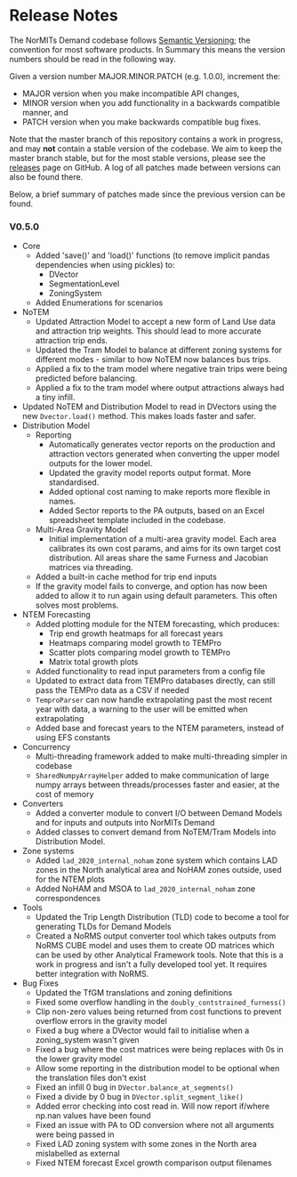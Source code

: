 # Release Notes

The NorMITs Demand codebase follows [Semantic Versioning](https://semver.org/); the convention
for most software products. In Summary this means the version numbers should be read in the
following way.

Given a version number MAJOR.MINOR.PATCH (e.g. 1.0.0), increment the:

- MAJOR version when you make incompatible API changes,
- MINOR version when you add functionality in a backwards compatible manner, and
- PATCH version when you make backwards compatible bug fixes.

Note that the master branch of this repository contains a work in progress, and  may **not**
contain a stable version of the codebase. We aim to keep the master branch stable, but for the
most stable versions, please see the
[releases](https://github.com/Transport-for-the-North/NorMITs-Demand/releases)
page on GitHub. A log of all patches made between versions can also be found
there.

Below, a brief summary of patches made since the previous version can be found.

### V0.5.0
- Core
  - Added 'save()' and 'load()' functions (to remove implicit pandas
    dependencies when using pickles) to:
    - DVector
    - SegmentationLevel
    - ZoningSystem
  - Added Enumerations for scenarios
- NoTEM
  - Updated Attraction Model to accept a new form of Land Use data and attraction
    trip weights. This should lead to more accurate attraction trip ends.
  - Updated the Tram Model to balance at different zoning systems for different
    modes - similar to how NoTEM now balances bus trips.
  - Applied a fix to the tram model where negative train trips were being
    predicted before balancing.
  - Applied a fix to the tram model where output attractions always had a 
    tiny infill.
- Updated NoTEM and Distribution Model to read in DVectors using the new
  `Dvector.load()` method. This makes loads faster and safer.
- Distribution Model
  - Reporting
    - Automatically generates vector reports on the production and attraction
      vectors generated when converting the upper model outputs for the
      lower model.
    - Updated the gravity model reports output format. More standardised.
    - Added optional cost naming to make reports more flexible in names.
    - Added Sector reports to the PA outputs, based on an Excel spreadsheet
      template included in the codebase.
  - Multi-Area Gravity Model
    - Initial implementation of a multi-area gravity model. Each area calibrates
      its own cost params, and aims for its own target cost distribution. All
      areas share the same Furness and Jacobian matrices via threading.
  - Added a built-in cache method for trip end inputs
  - If the gravity model fails to converge, and option has now been added
    to allow it to run again using default parameters. This often solves
    most problems.
- NTEM Forecasting
  - Added plotting module for the NTEM forecasting, which produces:
    - Trip end growth heatmaps for all forecast years
    - Heatmaps comparing model growth to TEMPro
    - Scatter plots comparing model growth to TEMPro
    - Matrix total growth plots
  - Added functionality to read input parameters from a config file
  - Updated to extract data from TEMPro databases directly, can still pass the
    TEMPro data as a CSV if needed
  - `TemproParser` can now handle extrapolating past the most recent year with data,
    a warning to the user will be emitted when extrapolating
  - Added base and forecast years to the NTEM parameters, instead of using EFS constants
- Concurrency
  - Multi-threading framework added to make multi-threading simpler in codebase
  - `SharedNumpyArrayHelper` added to make communication of large numpy 
    arrays between threads/processes faster and easier, at the cost of memory
- Converters
  - Added a converter module to convert I/O between Demand Models and for
    inputs and outputs into NorMITs Demand
  - Added classes to convert demand from NoTEM/Tram Models into Distribution 
    Model.
- Zone systems
  - Added `lad_2020_internal_noham` zone system which contains LAD zones in the North analytical
    area and NoHAM zones outside, used for the NTEM plots
  - Added NoHAM and MSOA to `lad_2020_internal_noham` zone correspondences
- Tools
  - Updated the Trip Length Distribution (TLD) code to become a tool for 
    generating TLDs for Demand Models
  - Created a NoRMS output converter tool which takes outputs from NoRMS
    CUBE model and uses them to create OD matrices which can be used by
    other Analytical Framework tools. Note that this is a work in progress
    and isn't a fully developed tool yet. It requires better integration with
    NoRMS.
- Bug Fixes
  - Updated the TfGM translations and zoning definitions
  - Fixed some overflow handling in the `doubly_contstrained_furness()`
  - Clip non-zero values being returned from cost functions to prevent overflow
    errors in the gravity model
  - Fixed a bug where a DVector would fail to initialise when a zoning_system
    wasn't given
  - Fixed a bug where the cost matrices were being replaces with 0s in the lower
    gravity model
  - Allow some reporting in the distribution model to be optional when the
    translation files don't exist
  - Fixed an infill 0 bug in `DVector.balance_at_segments()`
  - Fixed a divide by 0 bug in `DVector.split_segment_like()`
  - Added error checking into cost read in. Will now report if/where np.nan 
    values have been found
  - Fixed an issue with PA to OD conversion where not all arguments were being
    passed in
  - Fixed LAD zoning system with some zones in the North area mislabelled as external
  - Fixed NTEM forecast Excel growth comparison output filenames
